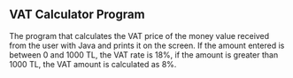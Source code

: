 ## VAT Calculator Program

The program that calculates the VAT price of the money value received from the user with Java and prints it on the screen. If the amount entered is between 0 and 1000 TL, the VAT rate is 18%, if the amount is greater than 1000 TL, the VAT amount is calculated as 8%.
